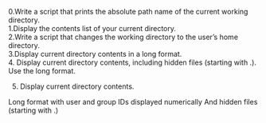 0.Write a script that prints the absolute path name of the current working directory.  
1.Display the contents list of your current directory.  
2.Write a script that changes the working directory to the user’s home directory.  
3.Display current directory contents in a long format.  
4. Display current directory contents, including hidden files (starting with .). Use the long format.

5. Display current directory contents.  

Long format
with user and group IDs displayed numerically
And hidden files (starting with .)  





